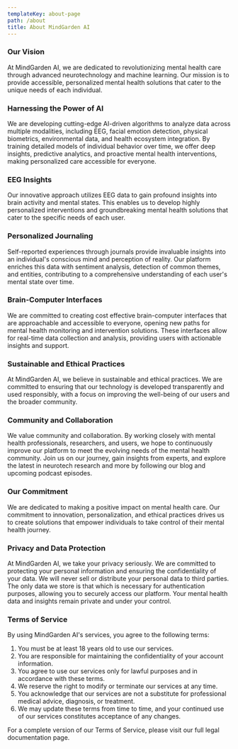 ```yaml
---
templateKey: about-page
path: /about
title: About MindGarden AI
---
```

### Our Vision

At MindGarden AI, we are dedicated to revolutionizing mental health care through advanced neurotechnology and machine learning. Our mission is to provide accessible, personalized mental health solutions that cater to the unique needs of each individual.

### Harnessing the Power of AI

We are developing cutting-edge AI-driven algorithms to analyze data across multiple modalities, including EEG, facial emotion detection, physical biometrics, environmental data, and health ecosystem integration. By training detailed models of individual behavior over time, we offer deep insights, predictive analytics, and proactive mental health interventions, making personalized care accessible for everyone.

### EEG Insights

Our innovative approach utilizes EEG data to gain profound insights into brain activity and mental states. This enables us to develop highly personalized interventions and groundbreaking mental health solutions that cater to the specific needs of each user.

### Personalized Journaling

Self-reported experiences through journals provide invaluable insights into an individual's conscious mind and perception of reality. Our platform enriches this data with sentiment analysis, detection of common themes, and entities, contributing to a comprehensive understanding of each user's mental state over time.

### Brain-Computer Interfaces

We are committed to creating cost effective brain-computer interfaces that are approachable and accessible to everyone, opening new paths for mental health monitoring and intervention solutions. These interfaces allow for real-time data collection and analysis, providing users with actionable insights and support.

### Sustainable and Ethical Practices

At MindGarden AI, we believe in sustainable and ethical practices. We are committed to ensuring that our technology is developed transparently and used responsibly, with a focus on improving the well-being of our users and the broader community.

### Community and Collaboration

We value community and collaboration. By working closely with mental health professionals, researchers, and users, we hope to continuously improve our platform to meet the evolving needs of the mental health community. Join us on our journey, gain insights from experts, and explore the latest in neurotech research and more by following our blog and upcoming podcast episodes.

### Our Commitment

We are dedicated to making a positive impact on mental health care. Our commitment to innovation, personalization, and ethical practices drives us to create solutions that empower individuals to take control of their mental health journey.

### Privacy and Data Protection

At MindGarden AI, we take your privacy seriously. We are committed to protecting your personal information and ensuring the confidentiality of your data. We will never sell or distribute your personal data to third parties. The only data we store is that which is necessary for authentication purposes, allowing you to securely access our platform. Your mental health data and insights remain private and under your control.

### Terms of Service

By using MindGarden AI's services, you agree to the following terms:

1. You must be at least 18 years old to use our services.
2. You are responsible for maintaining the confidentiality of your account information.
3. You agree to use our services only for lawful purposes and in accordance with these terms.
4. We reserve the right to modify or terminate our services at any time.
5. You acknowledge that our services are not a substitute for professional medical advice, diagnosis, or treatment.
6. We may update these terms from time to time, and your continued use of our services constitutes acceptance of any changes.

For a complete version of our Terms of Service, please visit our full legal documentation page.
